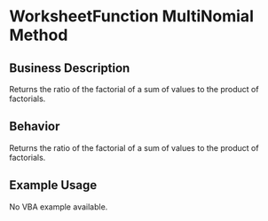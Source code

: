 # WorksheetFunction MultiNomial Method

## Business Description
Returns the ratio of the factorial of a sum of values to the product of factorials.

## Behavior
Returns the ratio of the factorial of a sum of values to the product of factorials.

## Example Usage
No VBA example available.